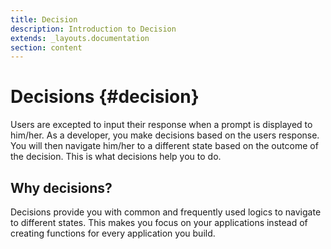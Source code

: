 ```yaml
---
title: Decision
description: Introduction to Decision
extends: _layouts.documentation
section: content
---
```

# Decisions {#decision}

Users are excepted to input their response when a prompt is displayed to him/her. As a developer, you make decisions based on the users response. You will then navigate him/her to a different state based on the outcome of the decision. This is what decisions help you to do.

## Why decisions?

Decisions provide you with common and frequently used logics to navigate to different states. This makes you focus on your applications instead of creating functions for every application you build.